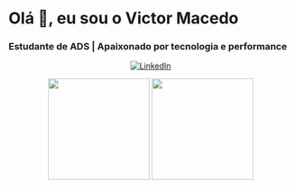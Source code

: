 <h1>Olá 👋, eu sou o Victor Macedo </h1>
<h3> Estudante de ADS | Apaixonado por tecnologia e performance</h3>

<p align="center">
  <a href="https://www.linkedin.com/in/victor-macedo-9a7790367" target="_blank">
    <img src="https://img.shields.io/badge/LinkedIn-0077B5?style=for-the-badge&logo=linkedin&logoColor=white" alt="LinkedIn"/>
  </a>
</p>
<div align="center">
  <img height="180em" src="https://github-readme-stats.vercel.app/api?username=VictorMacedoCB&show_icons=true&theme=dracula&include_all_commits=true&count_private=true"/>
  <img height="180em" src="https://github-readme-stats.vercel.app/api/top-langs/?username=VictorMacedoCB&layout=compact&langs_count=7&theme=dracula"/>
</div>
